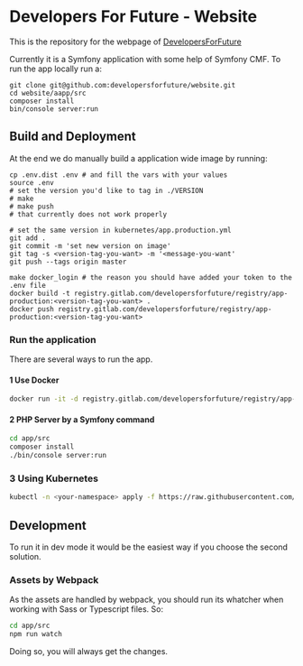 # Developers For Future - Website

This is the repository for the webpage of [DevelopersForFuture](https://developersforfuture.org)

Currently it is a Symfony application with some help of Symfony CMF. To run the app locally run a:

```
git clone git@github.com:developersforfuture/website.git
cd website/aapp/src
composer install
bin/console server:run
```

## Build and Deployment

At the end we do manually build a application wide image by running:

```
cp .env.dist .env # and fill the vars with your values
source .env
# set the version you'd like to tag in ./VERSION
# make
# make push
# that currently does not work properly

# set the same version in kubernetes/app.production.yml
git add .
git commit -m 'set new version on image' 
git tag -s <version-tag-you-want> -m '<message-you-want'
git push --tags origin master

make docker_login # the reason you should have added your token to the .env file
docker build -t registry.gitlab.com/developersforfuture/registry/app-production:<version-tag-you-want> .
docker push registry.gitlab.com/developersforfuture/registry/app-production:<version-tag-you-want>
```

### Run the application

There are several ways to run the app.

#### 1 Use Docker

```bash
docker run -it -d registry.gitlab.com/developersforfuture/registry/app-production:<version-tag-you-want> # add the arguments you like to move it to the host port you like to
```
#### 2 PHP Server by a Symfony command

```bash
cd app/src
composer install
./bin/console server:run
```

### 3 Using Kubernetes

```bash
kubectl -n <your-namespace> apply -f https://raw.githubusercontent.com/developersforfuture/website/master/kubernetes/app.production.yaml
```

## Development

To run it in dev mode it would be the easiest way if you choose the second solution.

### Assets by Webpack

As the assets are handled by webpack, you should run its whatcher when working with Sass or Typescript files. So:

```bash
cd app/src
npm run watch
```
Doing so, you will always get the changes.


